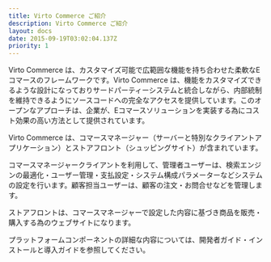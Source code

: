 ```yaml
---
title: Virto Commerce ご紹介
description: Virto Commerce ご紹介
layout: docs
date: 2015-09-19T03:02:04.137Z
priority: 1
---
```

Virto Commerce は、カスタマイズ可能で広範囲な機能を持ち合わせた柔軟なEコマースのフレームワークです。Virto Commerce は、機能をカスタマイズできるような設計になっておりサードパーティーシステムと統合しながら、内部統制を維持できるようにソースコードへの完全なアクセスを提供しています。このオープンなアプローチは、企業が、Eコマースソリューションを実装する為にコスト効果の高い方法として提供されています。

Virto Commerce は、コマースマネージャー（サーバーと特別なクライアントアプリケーション）とストアフロント（シュッピングサイト）が含まれています。

コマースマネージャークライアントを利用して、管理者ユーザーは、検索エンジンの最適化・ユーザー管理・支払設定・システム構成パラメーターなどシステムの設定を行います。顧客担当ユーザーは、顧客の注文・お問合せなどを管理します。

ストアフロントは、コマースマネージャーで設定した内容に基づき商品を販売・購入する為のウェブサイトになります。

プラットフォームコンポーネントの詳細な内容については、開発者ガイド・インストールと導入ガイドを参照してください。
